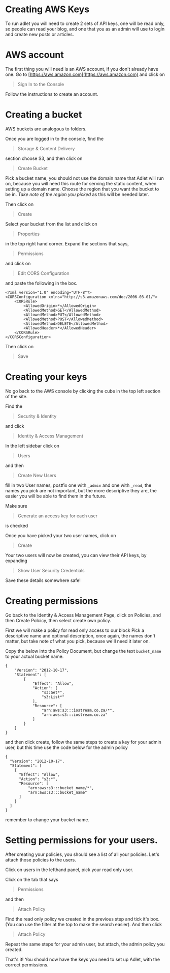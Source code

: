 # Creating AWS Keys

To run adlet you will need to create 2 sets of API keys, one will be read only, so people can read your blog, and one that you as an admin will use to login and create new posts or articles.

# AWS account

The first thing you will need is an AWS account, if you don't already have one. Go to [https://aws.amazon.com](https://aws.amazon.com) and click on 

> Sign In to the Console

Follow the instructions to create an account.

# Creating a bucket

AWS buckets are analogous to folders.

Once you are logged in to the console, find the

> Storage & Content Delivery

section choose S3, and then click on 

> Create Bucket

Pick a bucket name, you should not use the domain name that Adlet will run on, because you will need this route for serving the static content, when setting up a domain name. Choose the region that you want the bucket to be in. *Take note of the region you picked* as this will be needed later.

Then click on 

> Create

Select your bucket from the list and click on

> Properties

in the top right hand corner. Expand the sections that says, 

> Permissions

and click on 

> Edit CORS Configuration

and paste the following in the box.

```
<?xml version="1.0" encoding="UTF-8"?>
<CORSConfiguration xmlns="http://s3.amazonaws.com/doc/2006-03-01/">
    <CORSRule>
        <AllowedOrigin>*</AllowedOrigin>
        <AllowedMethod>GET</AllowedMethod>
        <AllowedMethod>PUT</AllowedMethod>
        <AllowedMethod>POST</AllowedMethod>
        <AllowedMethod>DELETE</AllowedMethod>
        <AllowedHeader>*</AllowedHeader>
    </CORSRule>
</CORSConfiguration>
```

Then click on 

> Save

# Creating your keys

No go back to the AWS console by clicking the cube in the top left section of the site.

Find the 

> Security & Identity

and click

> Identity & Access Management

In the left sidebar click on

> Users

and then

> Create New Users

fill in two User names, postfix one with `_admin` and one with `_read`, the names you pick are not important, but the more descriptive they are, the easier you will be able to find them in the future.

Make sure

> Generate an access key for each user
 
is checked

Once you have picked your two user names, click on

> Create

Your two users will now be created, you can view their API keys, by expanding

> Show User Security Credentials

Save these details somewhere safe!

# Creating permissions

Go back to the Identity & Access Management Page, click on Policies, and then Create Polcicy, then select create own policy. 

First we will make a policy for read only access to our block Pick a descriptive name and optional description, once again, the names don't matter, but take note of what you pick, because we'll need it later on.

Copy the below into the Policy Document, but change the text `bucket_name` to your actual bucket name.

```
{
    "Version": "2012-10-17",
    "Statement": [
        {
            "Effect": "Allow",
            "Action": [
                "s3:Get*",
                "s3:List*"
            ],
            "Resource": [
                "arn:aws:s3:::iostream.co.za/*",
                "arn:aws:s3:::iostream.co.za"
            ]
        }
    ]
}
```
and then click create, follow the same steps to create a key for your admin user, but this time use the code below for the admin policy

```
{
  "Version": "2012-10-17",
  "Statement": [
    {
      "Effect": "Allow",
      "Action": "s3:*",
      "Resource": [
          "arn:aws:s3:::bucket_name/*",
          "arn:aws:s3:::bucket_name"
      ]
    }
  ]
}
```

remember to change your bucket name.

# Setting permissions for your users.

After creating your policies, you should see a list of all your policies. Let's attach those policies to the users.

Click on users in the lefthand panel, pick your read only user.

Click on the tab that says

> Permissions

and then

> Attach Policy

Find the read only policy we created in the previous step and tick it's box. (You can use the filter at the top to make the search easier). And then click

> Attach Policy

Repeat the same steps for your admin user, but attach, the admin policy you created.


That's it! You should now have the keys you need to set up Adlet, with the correct permissions.

